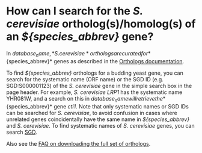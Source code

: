 # How can I search for the *S. cerevisiae* ortholog(s)/homolog(s) of an *${species_abbrev}* gene?
<!-- pombase_categories: Orthology,Finding data -->

In ${database_name}, *S. cerevisiae* orthologs are curated for *${species_abbrev}* genes as
described in the [Orthologs documentation](/documentation/orthologs).

To find *${species_abbrev}* orthologs for a budding yeast gene, you can search
for the systematic name (ORF name) or the SGD ID (e.g. SGD:S000001123)
of the *S. cerevisiae* gene in the simple search box in the page
header. For example, *S. cerevisiae* *LRP1* has the systematic name
YHR081W, and a search on this in ${database_name} will retrieve the *${species_abbrev}*
gene *cti1*. Note that only systematic names or SGD IDs can be
searched for *S. cerevisiae*, to avoid confusion in cases where
unrelated genes coincidentally have the same name in *${species_abbrev}* and
*S. cerevisiae*. To find systematic names of *S. cerevisiae* genes,
you can search [SGD](https://www.yeastgenome.org/).

Also see the [FAQ on downloading the full set of orthologs](/faq/how-do-i-receive-updates-list-s.-cerevisiae-and-s.-pombe-orthologs).

